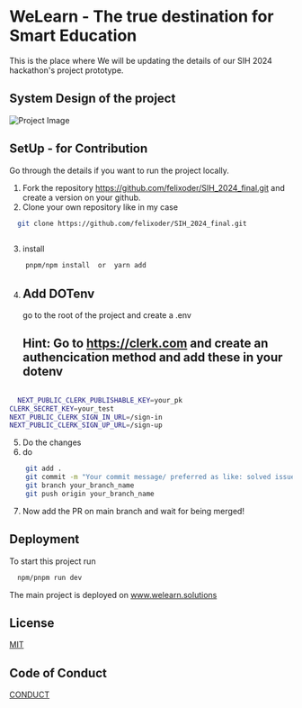 
# WeLearn - The true destination for Smart Education

This is the place where We will be updating the details of our SIH 2024 hackathon's project prototype.

## System Design of the project


![Project Image](https://github.com/felixoder/SIH_2024_final/blob/master/public/idea.png)


## SetUp - for Contribution

Go through the details if you want to run the project locally.

1. Fork the repository https://github.com/felixoder/SIH_2024_final.git and create a version on your github.
2. Clone your own repository like in my case 

```bash
  git clone https://github.com/felixoder/SIH_2024_final.git
  
```
3. install 

```bash
    pnpm/npm install  or  yarn add
```
4. ## Add DOTenv
   go to the root of the project and create a .env

   ## Hint: Go to https://clerk.com and create an authencication method and add these in your dotenv

```bash

  NEXT_PUBLIC_CLERK_PUBLISHABLE_KEY=your_pk
CLERK_SECRET_KEY=your_test
NEXT_PUBLIC_CLERK_SIGN_IN_URL=/sign-in
NEXT_PUBLIC_CLERK_SIGN_UP_URL=/sign-up
```



5. Do the changes
6. do 

```bash
    git add .
    git commit -m "Your commit message/ preferred as like: solved issue 115 like that"
    git branch your_branch_name
    git push origin your_branch_name

```
7. Now add the PR on main branch and wait for being merged!





## Deployment

To start this project run

```bash
  npm/pnpm run dev
```

The main project is deployed on www.welearn.solutions


## License

[MIT](https://choosealicense.com/licenses/mit/)

## Code of Conduct

[CONDUCT](https://www.contributor-covenant.org/version/2/1/code_of_conduct/)
